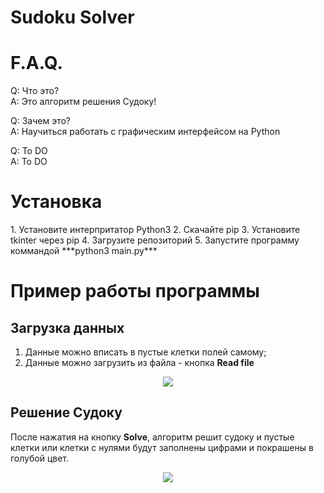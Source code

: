 <h1>Sudoku Solver</h1>
<h1>F.A.Q.</h1>

Q: Что это? <br>
A: Это алгоритм решения Судоку!

Q: Зачем это?<br>
A: Научиться работать с графическим интерфейсом на Python

Q: To DO<br>
A: To DO

<h1>Установка</h1>
  1. Установите интерпритатор Python3
  2. Скачайте pip
  3. Установите tkinter через pip
  4. Загрузите репозиторий
  5. Запустите программу коммандой ***python3 main.py***

<h1>Пример работы программы</h1>

<h2>Загрузка данных</h2>

  1. Данные можно вписать в пустые клетки полей самому;
  2. Данные можно загрузить из файла - кнопка **Read file**

<p align="center"><img src="https://github.com/KiryuxaMC/Images/blob/master/Sudoku_Im/read_file.png"></p>

<h2>Решение Судоку</h2>

  После нажатия на кнопку **Solve**, алгоритм решит судоку и пустые клетки или клетки с нулями будут заполнены цифрами и покрашены в голубой цвет.

<p align="center"><img src="https://github.com/KiryuxaMC/Images/blob/master/Sudoku_Im/solev.png"></p>
